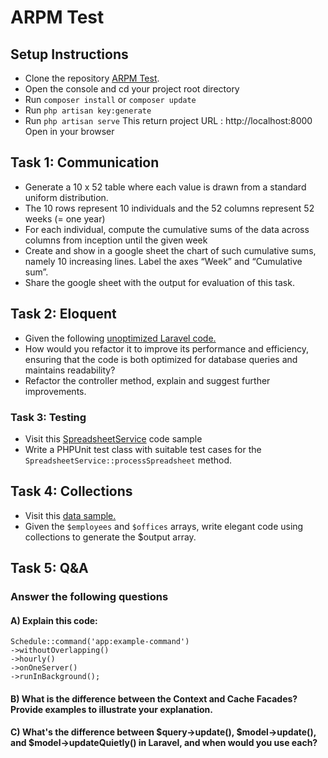 # ARPM Test

## Setup Instructions

- Clone the repository [ARPM Test](git@github.com:parasgediya/ARPM-Test.git).
- Open the console and cd your project root directory
- Run `composer install` or ```composer update```
- Run `php artisan key:generate`
- Run `php artisan serve`
  This return project URL : http://localhost:8000
  Open in your browser

  
## Task 1: Communication

- Generate a 10 x 52 table where each value is drawn from a standard uniform distribution.
- The 10 rows represent 10 individuals and the 52 columns represent 52 weeks (= one year)
- For each individual, compute the cumulative sums of the data across columns from inception until the given week
- Create and show in a google sheet the chart of such cumulative sums, namely 10 increasing lines. Label the axes “Week”
  and “Cumulative sum”.
- Share the google sheet with the output for evaluation of this task.

## Task 2: Eloquent

- Given the following [unoptimized Laravel code.](https://onlinephp.io/c/8cdb0)
- How would you refactor it to improve its performance and efficiency, ensuring that the code is both optimized for
  database queries and maintains readability?
- Refactor the controller method, explain and suggest further improvements.

### Task 3: Testing

- Visit this [SpreadsheetService](https://onlinephp.io/c/e9217) code sample
- Write a PHPUnit test class with suitable test cases for the `SpreadsheetService::processSpreadsheet` method.

## Task 4: Collections

- Visit this [data sample.](https://onlinephp.io/c/fb439)
- Given the `$employees` and `$offices` arrays, write elegant code using collections to generate the $output array.

## Task 5: Q&A

### Answer the following questions

#### A) Explain this code:

```angular2html
Schedule::command('app:example-command')
->withoutOverlapping()
->hourly()
->onOneServer()
->runInBackground();
```

#### B) What is the difference between the Context and Cache Facades? Provide examples to illustrate your explanation.

#### C) What's the difference between $query->update(), $model->update(), and $model->updateQuietly() in Laravel, and when would you use each?


